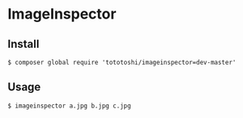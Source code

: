 # ImageInspector

## Install

```
$ composer global require 'tototoshi/imageinspector=dev-master'
```

## Usage

```
$ imageinspector a.jpg b.jpg c.jpg
```



